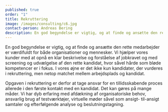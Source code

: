 ```yaml
---
published: true
order: "1"
title: Rekruttering
image: /images/consulting/c6.jpg
contact-person: Andreas Bering
description: En god begyndelse er vigtig, og at finde og ansætte den rette medarbejder er værdifuldt for både organisationer og mennesker. Vi hjælper vores kunder med at opnå en klar beskrivelse og forståelse af jobkravet og med screening og udvælgelse af den rette kandidat, hvor såvel hårde som bløde kompetencer er i fokus.
---
```


En god begyndelse er vigtig, og at finde og ansætte den rette medarbejder er værdifuldt for både organisationer og mennesker. Vi hjælper vores kunder med at opnå en klar beskrivelse og forståelse af jobkravet og med screening og udvælgelse af den rette kandidat, hvor såvel hårde som bløde kompetencer er i fokus. I vores øjne er det ikke kun kandidater, der vurderes i rekruttering, men netop matchet mellem arbejdsplads og kandidat.

Opgaven i rekruttering er derfor at tage ansvar for en tillidsskabende proces allerede i den første kontakt med en kandidat. Det kan gøres på mange måder. Vi har dyb erfaring med afdækning af organisatoriske behov, ansvarlig brug af testværktøjer, virtuelle møder såvel som ansigt- til-ansigt samtaler og efterfølgende analyse og beslutningstagning.